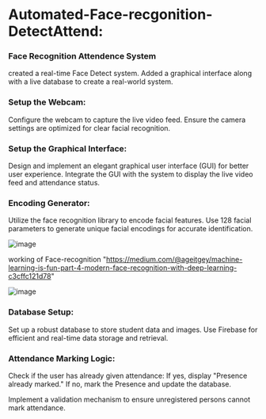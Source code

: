 # Automated-Face-recgonition-DetectAttend:
### Face Recognition Attendence System
created a real-time Face Detect system. Added a graphical interface along with a live database to create a real-world system. 

### Setup the Webcam:
Configure the webcam to capture the live video feed.
Ensure the camera settings are optimized for clear facial recognition.

### Setup the Graphical Interface:
Design and implement an elegant graphical user interface (GUI) for better user experience.
Integrate the GUI with the system to display the live video feed and attendance status.

### Encoding Generator:
Utilize the face recognition library to encode facial features.
Use 128 facial parameters to generate unique facial encodings for accurate identification.

![image](https://github.com/nishantsingha13/Automated-Face-recgonition-Attendence-System/assets/103675762/05a5d3b6-7f9f-4614-8d6f-519e02e132b4)


working of Face-recognition "https://medium.com/@ageitgey/machine-learning-is-fun-part-4-modern-face-recognition-with-deep-learning-c3cffc121d78"

![image](https://github.com/nishantsingha13/Automated-Face-recgonition-Attendence-System/assets/103675762/c10a5b27-f595-4797-b33c-c99612354cfb)


### Database Setup:
Set up a robust database to store student data and images.
Use Firebase for efficient and real-time data storage and retrieval.

### Attendance Marking Logic:
Check if the user has already given attendance:
If yes, display "Presence already marked."
If no, mark the Presence and update the database.

Implement a validation mechanism to ensure unregistered persons cannot mark attendance.
